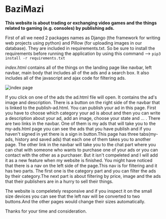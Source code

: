 # BaziMazi

**This website is about trading or exchanging video games and the things related to gaming (e.g. consoles) by publishing ads.**

First of all we need 2 packages names as Django (the framework for writing web projects using python) and Pillow (for uploading images in our database). They are included in requirements.txt. So be sure to install the requirements before running the application by using this command --> ```pip3 install -r requirements.txt```

*index.html* contains all of the things on the landing page like navbar, left navbar,  main body that includes all of the ads and a search box. It also
includes all of the javascript and ajax code for filtering ads.

![index page](C:/Users/Aircode/Desktop/index.PNG)

If you click on one of  the ads the ad.html file will open. It contains the ad's image and description. 
There is a button on the right side of the navbar  that is linked to the publish-ad.html. You can publish your ad in this page. First you have to choose 
which category your ad is about and then you can write a description about your ad, add an image, choose your state and ... . There are two links in the 
navbar. One of  them is my ads that will take you to the my-ads.html page you can see the ads that you have publish and if you haven't signed in yet 
there is a sign in button.This page has three tabs(my-ads, history and saved ads) that each one of them takes you to another page. The other link in the 
navbar will take you to the chat part where you can chat with someone who wants to purchase one of your ads or you can contact with the other as a 
purchaser. But it isn't compeleted and I will add it as a new feature when my website is finished. You might have noticed that there is a nav on the left 
side of the page.This nav is for filtering and it has two parts. The first one is the category part and you can filter the ads by their category.The next part 
is about filtering by price, image and the ads that their publishers are in a hurry to sell their things.

The website is compeletely responsive and if you inspect it on the small size devices you can see that the left nav will be converted to two buttons.And 
the other pages would change their sizes automatically.

Thanks for your time and consideration.
